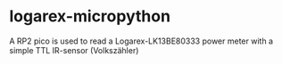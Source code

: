 # logarex-micropython
A RP2 pico is used to read a Logarex-LK13BE80333 power meter with a simple TTL IR-sensor (Volkszähler) 
